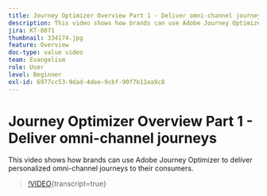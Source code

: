 ```yaml
---
title: Journey Optimizer Overview Part 1 - Deliver omni-channel journeys
description: This video shows how brands can use Adobe Journey Optimizer to deliver personalized omni-channel journeys to their consumers.
jira: KT-8071
thumbnail: 334174.jpg
feature: Overview
doc-type: value video
team: Evangelism
role: User
level: Beginner
exl-id: 6977cc53-9dad-4dee-9cbf-90f7b11ea9c8
---
```

# Journey Optimizer Overview Part 1 - Deliver omni-channel journeys

This video shows how brands can use Adobe Journey Optimizer to deliver personalized omni-channel journeys to their consumers.

>[!VIDEO](https://video.tv.adobe.com/v/334174?quality=12&learn=on){transcript=true}
